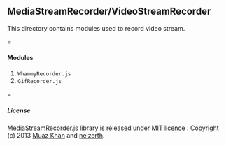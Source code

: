 ﻿## MediaStreamRecorder/VideoStreamRecorder

This directory contains modules used to record video stream.

=

#### Modules

1. `WhammyRecorder.js`
2. `GifRecorder.js`

=

##### License

[MediaStreamRecorder.js](https://github.com/streamproc/MediaStreamRecorder) library is released under [MIT licence](https://www.webrtc-experiment.com/licence/) . Copyright (c) 2013 [Muaz Khan](https://github.com/muaz-khan) and [neizerth](https://github.com/neizerth).
